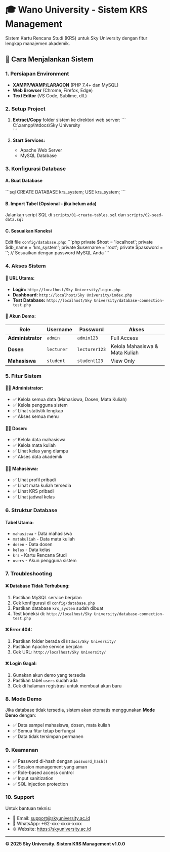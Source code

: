 # 🎓 Wano University - Sistem KRS Management

Sistem Kartu Rencana Studi (KRS) untuk Sky University dengan fitur lengkap manajemen akademik.

## 🚀 Cara Menjalankan Sistem

### 1. Persiapan Environment
- **XAMPP/WAMP/LARAGON** (PHP 7.4+ dan MySQL)
- **Web Browser** (Chrome, Firefox, Edge)
- **Text Editor** (VS Code, Sublime, dll.)

### 2. Setup Project
1. **Extract/Copy** folder sistem ke direktori web server:
   \`\`\`
   C:\xampp\htdocs\Sky University\
   \`\`\`

2. **Start Services:**
   - Apache Web Server
   - MySQL Database

### 3. Konfigurasi Database

#### A. Buat Database
\`\`\`sql
CREATE DATABASE krs_system;
USE krs_system;
\`\`\`

#### B. Import Tabel (Opsional - jika belum ada)
Jalankan script SQL di `scripts/01-create-tables.sql` dan `scripts/02-seed-data.sql`

#### C. Sesuaikan Koneksi
Edit file `config/database.php`:
\`\`\`php
private $host = 'localhost';
private $db_name = 'krs_system';
private $username = 'root';
private $password = '';  // Sesuaikan dengan password MySQL Anda
\`\`\`

### 4. Akses Sistem

#### 🔗 URL Utama:
- **Login:** `http://localhost/Sky University/login.php`
- **Dashboard:** `http://localhost/Sky University/index.php`
- **Test Database:** `http://localhost/Sky University/database-connection-test.php`

#### 🔐 Akun Demo:
| Role | Username | Password | Akses |
|------|----------|----------|-------|
| **Administrator** | `admin` | `admin123` | Full Access |
| **Dosen** | `lecturer` | `lecturer123` | Kelola Mahasiswa & Mata Kuliah |
| **Mahasiswa** | `student` | `student123` | View Only |

### 5. Fitur Sistem

#### 👨‍💼 **Administrator:**
- ✅ Kelola semua data (Mahasiswa, Dosen, Mata Kuliah)
- ✅ Kelola pengguna sistem
- ✅ Lihat statistik lengkap
- ✅ Akses semua menu

#### 👨‍🏫 **Dosen:**
- ✅ Kelola data mahasiswa
- ✅ Kelola mata kuliah
- ✅ Lihat kelas yang diampu
- ✅ Akses data akademik

#### 👨‍🎓 **Mahasiswa:**
- ✅ Lihat profil pribadi
- ✅ Lihat mata kuliah tersedia
- ✅ Lihat KRS pribadi
- ✅ Lihat jadwal kelas

### 6. Struktur Database

#### Tabel Utama:
- `mahasiswa` - Data mahasiswa
- `matakuliah` - Data mata kuliah
- `dosen` - Data dosen
- `kelas` - Data kelas
- `krs` - Kartu Rencana Studi
- `users` - Akun pengguna sistem

### 7. Troubleshooting

#### ❌ **Database Tidak Terhubung:**
1. Pastikan MySQL service berjalan
2. Cek konfigurasi di `config/database.php`
3. Pastikan database `krs_system` sudah dibuat
4. Test koneksi di: `http://localhost/Sky University/database-connection-test.php`

#### ❌ **Error 404:**
1. Pastikan folder berada di `htdocs/Sky University/`
2. Pastikan Apache service berjalan
3. Cek URL: `http://localhost/Sky University/`

#### ❌ **Login Gagal:**
1. Gunakan akun demo yang tersedia
2. Pastikan tabel `users` sudah ada
3. Cek di halaman registrasi untuk membuat akun baru

### 8. Mode Demo

Jika database tidak tersedia, sistem akan otomatis menggunakan **Mode Demo** dengan:
- ✅ Data sampel mahasiswa, dosen, mata kuliah
- ✅ Semua fitur tetap berfungsi
- ✅ Data tidak tersimpan permanen

### 9. Keamanan

- ✅ Password di-hash dengan `password_hash()`
- ✅ Session management yang aman
- ✅ Role-based access control
- ✅ Input sanitization
- ✅ SQL injection protection

### 10. Support

Untuk bantuan teknis:
- 📧 Email: support@skyuniversity.ac.id
- 📱 WhatsApp: +62-xxx-xxxx-xxxx
- 🌐 Website: https://skyuniversity.ac.id

---

**© 2025 Sky University. Sistem KRS Management v1.0.0**
